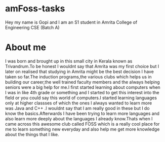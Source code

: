 # amFoss-tasks
Hey my name is Gopi and I am an S1 student in Amrita College of Engineering CSE (Batch A)
# About me

I was born and brought up in this small city in Kerala known as Trivandrum.To be honest I wouldnt say that Amrita was my first choice but I later on realised that
studying in Amrita might be the best decision I have taken so far.The induction programs,the various clubs which helps us in building our career,the well trained faculty members and the always helping seniors were a big help for me.I first started learning about computers when I was in like 4th grade or something and I started to get this interest into the field or you could say this world of computers.I started learning languages only at higher classses of which the ones I always wanted to learn more was Java and C++ .I wouldnt say that I am really good in these but I do know the basics.Afterwards I have been trying to learn more languages and also learn more deeply about the languages I already know.Thats when I came across this awesome club called FOSS which is a really cool place for me to learn something new everyday and also help me get more knowledge about the things that I like.

